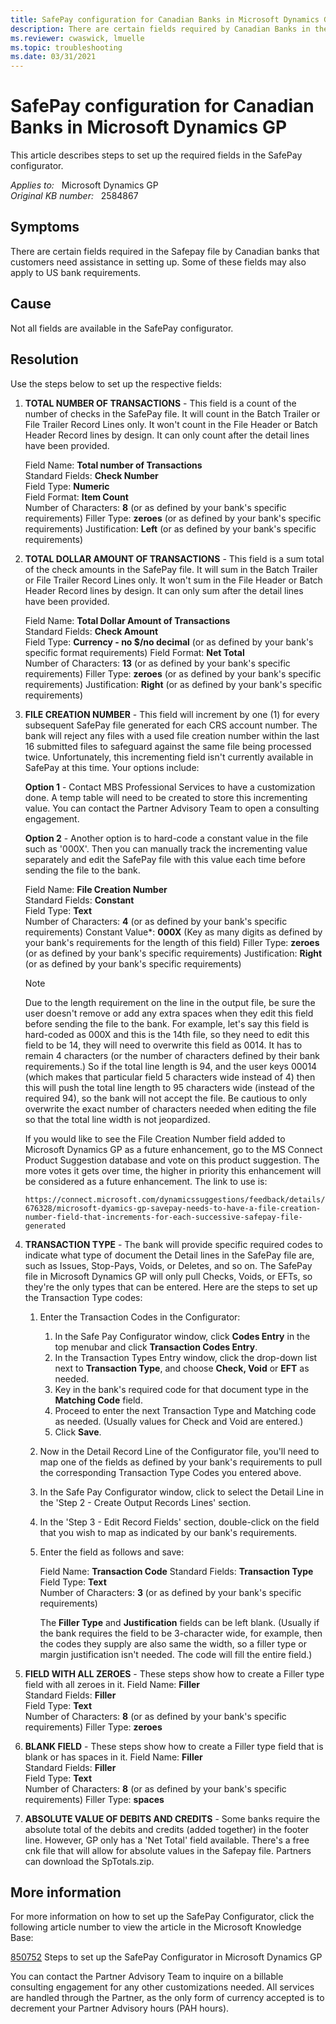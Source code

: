 ```yaml
---
title: SafePay configuration for Canadian Banks in Microsoft Dynamics GP
description: There are certain fields required by Canadian Banks in the SafePay file that customers need assistance to set up.
ms.reviewer: cwaswick, lmuelle
ms.topic: troubleshooting
ms.date: 03/31/2021
---
```

# SafePay configuration for Canadian Banks in Microsoft Dynamics GP

This article describes steps to set up the required fields in the SafePay configurator.

_Applies to:_ &nbsp; Microsoft Dynamics GP  
_Original KB number:_ &nbsp; 2584867

## Symptoms

There are certain fields required in the Safepay file by Canadian banks that customers need assistance in setting up. Some of these fields may also apply to US bank requirements.

## Cause

Not all fields are available in the SafePay configurator.

## Resolution

Use the steps below to set up the respective fields:

1. **TOTAL NUMBER OF TRANSACTIONS** - This field is a count of the number of checks in the SafePay file. It will count in the Batch Trailer or File Trailer Record Lines only. It won't count in the File Header or Batch Header Record lines by design. It can only count after the detail lines have been provided.

    Field Name: **Total number of Transactions**  
    Standard Fields: **Check Number**  
    Field Type: **Numeric**  
    Field Format: **Item Count**  
    Number of Characters: **8** (or as defined by your bank's specific requirements)
    Filler Type: **zeroes** (or as defined by your bank's specific requirements)
    Justification: **Left** (or as defined by your bank's specific requirements)

2. **TOTAL DOLLAR AMOUNT OF TRANSACTIONS** - This field is a sum total of the check amounts in the SafePay file. It will sum in the Batch Trailer or File Trailer Record Lines only. It won't sum in the File Header or Batch Header Record lines by design. It can only sum after the detail lines have been provided.

    Field Name: **Total Dollar Amount of Transactions**  
    Standard Fields: **Check Amount**  
    Field Type: **Currency - no $/no decimal** (or as defined by your bank's specific format requirements)
    Field Format: **Net Total**  
    Number of Characters: **13** (or as defined by your bank's specific requirements)
    Filler Type: **zeroes** (or as defined by your bank's specific requirements)
    Justification: **Right** (or as defined by your bank's specific requirements)

3. **FILE CREATION NUMBER** - This field will increment by one (1) for every subsequent SafePay file generated for each CRS account number. The bank will reject any files with a used file creation number within the last 16 submitted files to safeguard against the same file being processed twice. Unfortunately, this incrementing field isn't currently available in SafePay at this time. Your options include:

    **Option 1** - Contact MBS Professional Services to have a customization done. A temp table will need to be created to store this incrementing value. You can contact the Partner Advisory Team to open a consulting engagement.

    **Option 2** - Another option is to hard-code a constant value in the file such as '000X'. Then you can manually track the incrementing value separately and edit the SafePay file with this value each time before sending the file to the bank.

    Field Name: **File Creation Number**  
    Standard Fields: **Constant**  
    Field Type: **Text**  
    Number of Characters: **4** (or as defined by your bank's specific requirements)
    Constant Value*: **000X** (Key as many digits as defined by your bank's requirements for the length of this field)
    Filler Type: **zeroes** (or as defined by your bank's specific requirements)
    Justification: **Right** (or as defined by your bank's specific requirements)

    > [!NOTE]
    > Due to the length requirement on the line in the output file, be sure the user doesn't remove or add any extra spaces when they edit this field before sending the file to the bank. For example, let's say this field is hard-coded as 000X and this is the 14th file, so they need to edit this field to be 14, they will need to overwrite this field as 0014. It has to remain 4 characters (or the number of characters defined by their bank requirements.) So if the total line length is 94, and the user keys 00014 (which makes that particular field 5 characters wide instead of 4) then this will push the total line length to 95 characters wide (instead of the required 94), so the bank will not accept the file. Be cautious to only overwrite the exact number of characters needed when editing the file so that the total line width is not jeopardized.
    >
    > If you would like to see the File Creation Number field added to Microsoft Dynamics GP as a future enhancement, go to the MS Connect Product Suggestion database and vote on this product suggestion. The more votes it gets over time, the higher in priority this enhancement will be considered as a future enhancement. The link to use is:
    >
    > `https://connect.microsoft.com/dynamicssuggestions/feedback/details/676328/microsoft-dyamics-gp-savepay-needs-to-have-a-file-creation-number-field-that-increments-for-each-successive-safepay-file-generated`

4. **TRANSACTION TYPE** - The bank will provide specific required codes to indicate what type of document the Detail lines in the SafePay file are, such as Issues, Stop-Pays, Voids, or Deletes, and so on. The SafePay file in Microsoft Dynamics GP will only pull Checks, Voids, or EFTs, so they're the only types that can be entered. Here are the steps to set up the Transaction Type codes:

    1. Enter the Transaction Codes in the Configurator:
        1. In the Safe Pay Configurator window, click **Codes Entry** in the top menubar and click **Transaction Codes Entry**.
        1. In the Transaction Types Entry window, click the drop-down list next to **Transaction Type**, and choose **Check, Void** or **EFT** as needed.
        1. Key in the bank's required code for that document type in the **Matching Code** field.
        1. Proceed to enter the next Transaction Type and Matching code as needed. (Usually values for Check and Void are entered.)
        1. Click **Save**.
    1. Now in the Detail Record Line of the Configurator file, you'll need to map one of the fields as defined by your bank's requirements to pull the corresponding Transaction Type Codes you entered above.
    1. In the Safe Pay Configurator window, click to select the Detail Line in the 'Step 2 - Create Output Records Lines' section.
    1. In the 'Step 3 - Edit Record Fields' section, double-click on the field that you wish to map as indicated by our bank's requirements.
    1. Enter the field as follows and save:

        Field Name: **Transaction Code**
        Standard Fields: **Transaction Type**  
        Field Type: **Text**  
        Number of Characters: **3** (or as defined by your bank's specific requirements)

        The **Filler Type** and **Justification** fields can be left blank. (Usually if the bank requires the field to be 3-character wide, for example, then the codes they supply are also same the width, so a filler type or margin justification isn't needed. The code will fill the entire field.)

5. **FIELD WITH ALL ZEROES** - These steps show how to create a Filler type field with all zeroes in it.
    Field Name: **Filler**  
    Standard Fields: **Filler**  
    Field Type: **Text**  
    Number of Characters: **8** (or as defined by your bank's specific requirements)
    Filler Type: **zeroes**  

6. **BLANK FIELD** - These steps show how to create a Filler type field that is blank or has spaces in it.
    Field Name: **Filler**  
    Standard Fields: **Filler**  
    Field Type: **Text**  
    Number of Characters: **8** (or as defined by your bank's specific requirements)
    Filler Type: **spaces**  

7. **ABSOLUTE VALUE OF DEBITS AND CREDITS** - Some banks require the absolute total of the debits and credits (added together) in the footer line. However, GP only has a 'Net Total' field available. There's a free cnk file that will allow for absolute values in the Safepay file. Partners can download the SpTotals.zip.

## More information

For more information on how to set up the SafePay Configurator, click the following article number to view the article in the Microsoft Knowledge Base:

[850752](https://support.microsoft.com/help/850752)  Steps to set up the SafePay Configurator in Microsoft Dynamics GP

You can contact the Partner Advisory Team to inquire on a billable consulting engagement for any other customizations needed. All services are handled through the Partner, as the only form of currency accepted is to decrement your Partner Advisory hours (PAH hours).
